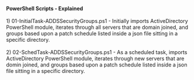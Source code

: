 <b>PowerShell Scripts - Explained</b> 
<br><br>1) 01-InitialTask-ADDSSecurityGroups.ps1 - Initially imports ActiveDirectory PowerShell module, iterates through
all servers that are domain joined, and groups based upon a patch schedule listed inside a json file sitting in a 
specific directory.
<br><br>2)  02-SchedTask-ADDSSecurityGroups.ps1 - As a scheduled task, imports ActiveDirectory PowerShell module, iterates through
new servers that are domin joined, and groups based upon a patch schedule listed inside a json file sitting in a specific
directory.
